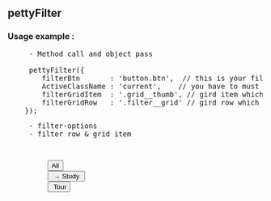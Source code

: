 ## pettyFilter 
### Usage example :

<pre>
     - Method call and object pass
  
     pettyFilter({
        filterBtn       : 'button.btn',  // this is your filter button which is the get targated value
        ActiveClassName : 'current',    // you have to must use by class name
        filterGridItem  : '.grid__thumb', // gird item which is your filter item
        filterGridRow   : '.filter__grid' // gird row which is the parrent of  filter item or grid item
    });
</pre>


<pre>
     - filter-options
     - filter row & grid item
    <code>
      <div class="filter-options">
           <button class="btn btn-primary current" data-target="*">All</button>
           <button class="btn btn-primary" data-target="A"> &#8594; Study </button>
           <button class="btn btn-primary"data-target="B"> Tour</button>
       </div>
       
       <div class="row filter__grid">
          <div class="col-xs-12 col-sm-6 col-md-4 col-lg-4 grid__thumb" data-status="A"> </div>
          <div class="col-xs-12 col-sm-6 col-md-4 col-lg-4 grid__thumb" data-status="B"> </div>
        </div>
    </code>
</pre>



